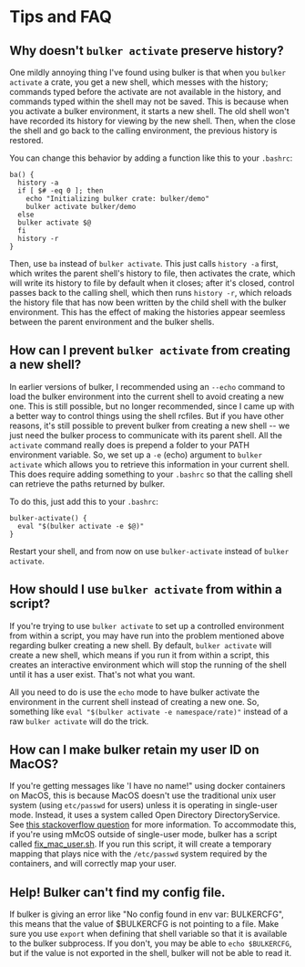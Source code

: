 # Tips and FAQ

## Why doesn't `bulker activate` preserve history?

One mildly annoying thing I've found using bulker is that when you `bulker activate` a crate, you get a new shell, which messes with the history; commands typed before the activate are not available in the history, and commands typed within the shell may not be saved. This is because when you activate a bulker environment, it starts a new shell. The old shell won't have recorded its history for viewing by the new shell. Then, when the close the shell and go back to the calling environment, the previous history is restored. 

You can change this behavior by adding a function like this to your `.bashrc`:

```
ba() {
  history -a
  if [ $# -eq 0 ]; then
    echo "Initializing bulker crate: bulker/demo"
    bulker activate bulker/demo
  else
  bulker activate $@
  fi
  history -r
}
```

Then, use `ba` instead of `bulker activate`. This just calls `history -a` first, which writes the parent shell's history to file, then activates the crate, which will write its history to file by default when it closes; after it's closed, control passes back to the calling shell, which then runs `history -r`, which reloads the history file that has now been written by the child shell with the bulker environment. This has the effect of making the histories appear seemless between the parent environment and the bulker shells.

## How can I prevent `bulker activate` from creating a new shell?

In earlier versions of bulker, I recommended using an `--echo` command to load the bulker environment into the current shell to avoid creating a new one. This is still possible, but no longer recommended, since I came up with a better way to control things using the shell rcfiles. But if you have other reasons, it's still possible to prevent bulker from creating a new shell -- we just need the bulker process to communicate with its parent shell. All the `activate` command really does is prepend a folder to your PATH environment variable. So, we set up a `-e` (echo) argument to `bulker activate` which allows you to retrieve this information in your current shell. This does require adding something to your `.bashrc` so that the calling shell can retrieve the paths returned by bulker.

To do this, just add this to your `.bashrc`:

```shell
bulker-activate() {
  eval "$(bulker activate -e $@)"
}

```

Restart your shell, and from now on use `bulker-activate` instead of `bulker activate`.

## How should I use `bulker activate` from within a script?

If you're trying to use `bulker activate` to set up a controlled environment from within a script, you may have run into the problem mentioned above regarding bulker creating a new shell. By default, `bulker activate` will create a new shell, which means if you run it from within a script, this creates an interactive environment which will stop the running of the shell until it has a user exist. That's not what you want.

All you need to do is use the `echo` mode to have bulker activate the environment in the current shell instead of creating a new one. So, something like `eval "$(bulker activate -e namespace/rate)"` instead of a raw `bulker activate` will do the trick.


## How can I make bulker retain my user ID on MacOS?

If you're getting messages like 'I have no name!" using docker containers on MacOS, this is because MacOS doesn't use the traditional unix user system (using `etc/passwd` for users) unless it is operating in single-user mode. Instead, it uses a system called Open Directory DirectoryService. See [this stackoverflow question](https://superuser.com/questions/191330/users-dont-appear-in-etc-passwd-on-mac-os-x/191333#191333) for more information. To accommodate this, if you're using mMcOS outside of single-user mode, bulker has a script called [fix_mac_user.sh](https://github.com/databio/bulker/blob/master/fix_mac_user.sh). If you run this script, it will create a temporary mapping that plays nice with the `/etc/passwd` system required by the containers, and will correctly map your user.


## Help! Bulker can't find my config file.

If bulker is giving an error like "No config found in env var: BULKERCFG", this means that the value of $BULKERCFG is not pointing to a file. Make sure you use `export` when defining that shell variable so that it is available to the bulker subprocess. If you don't, you may be able to `echo $BULKERCFG`, but if the value is not exported in the shell, bulker will not be able to read it.

